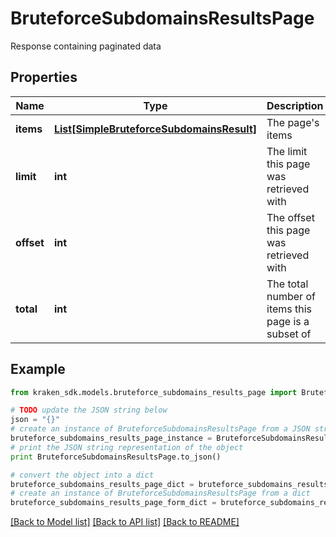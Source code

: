 # BruteforceSubdomainsResultsPage

Response containing paginated data

## Properties
Name | Type | Description | Notes
------------ | ------------- | ------------- | -------------
**items** | [**List[SimpleBruteforceSubdomainsResult]**](SimpleBruteforceSubdomainsResult.md) | The page&#39;s items | 
**limit** | **int** | The limit this page was retrieved with | 
**offset** | **int** | The offset this page was retrieved with | 
**total** | **int** | The total number of items this page is a subset of | 

## Example

```python
from kraken_sdk.models.bruteforce_subdomains_results_page import BruteforceSubdomainsResultsPage

# TODO update the JSON string below
json = "{}"
# create an instance of BruteforceSubdomainsResultsPage from a JSON string
bruteforce_subdomains_results_page_instance = BruteforceSubdomainsResultsPage.from_json(json)
# print the JSON string representation of the object
print BruteforceSubdomainsResultsPage.to_json()

# convert the object into a dict
bruteforce_subdomains_results_page_dict = bruteforce_subdomains_results_page_instance.to_dict()
# create an instance of BruteforceSubdomainsResultsPage from a dict
bruteforce_subdomains_results_page_form_dict = bruteforce_subdomains_results_page.from_dict(bruteforce_subdomains_results_page_dict)
```
[[Back to Model list]](../README.md#documentation-for-models) [[Back to API list]](../README.md#documentation-for-api-endpoints) [[Back to README]](../README.md)



